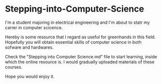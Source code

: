 # Stepping-into-Computer-Science

I'm a student majoring in electrical engineering and I'm about to statr my carrer in computer scicence.

Hereby is some resource that I regard as useful for greenhands in this field. Hopefully you will obtain essential skills of computer science in both sofware and hardwares.

Check the "Stepping into Computer Science.md" file to start learning, inside which the online resource is. I would gradually uploaded materials of these courses.

Hope you would enjoy it.
